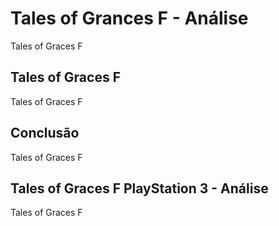 ---
---

# Tales of Grances F - Análise

Tales of Graces F

## Tales of Graces F

Tales of Graces F

## Conclusão

Tales of Graces F

## Tales of Graces F PlayStation 3 - Análise

Tales of Graces F

